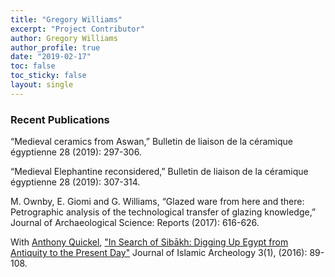 ```yaml
---
title: "Gregory Williams"
excerpt: "Project Contributor"
author: Gregory Williams
author_profile: true
date: "2019-02-17"
toc: false
toc_sticky: false
layout: single
---
```


### Recent Publications

“Medieval ceramics from Aswan,” Bulletin de liaison de la céramique égyptienne 28 (2019): 297-306.

“Medieval Elephantine reconsidered,” Bulletin de liaison de la céramique égyptienne 28 (2019): 307-314.

M. Ownby, E. Giomi and G. Williams, “Glazed ware from here and there: Petrographic analysis of the technological transfer of glazing knowledge,” Journal of Archaeological Science: Reports (2017): 616-626.

With <a href="https://www.egylandscape.org/members/AnthonyQuickel/">Anthony Quickel</a>, <a href="https://journals.equinoxpub.com/index.php/JIA/article/view/31874">"In Search of Sibākh: Digging Up Egypt from Antiquity to the Present Day"</a> Journal of Islamic Archeology 3(1), (2016): 89-108.
